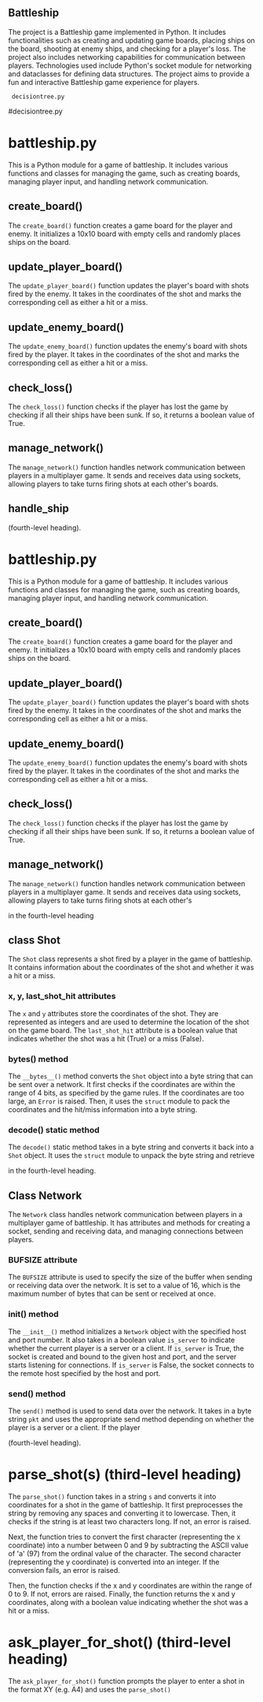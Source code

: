 ## Battleship

The project is a Battleship game implemented in Python. It includes functionalities such as creating and updating game boards, placing ships on the board, shooting at enemy ships, and checking for a player's loss. The project also includes networking capabilities for communication between players. Technologies used include Python's socket module for networking and dataclasses for defining data structures. The project aims to provide a fun and interactive Battleship game experience for players.

     decisiontree.py


#decisiontree.py



# battleship.py

This is a Python module for a game of battleship. It includes various functions and classes for managing the game, such as creating boards, managing player input, and handling network communication.

## create_board()

The `create_board()` function creates a game board for the player and enemy. It initializes a 10x10 board with empty cells and randomly places ships on the board.

## update_player_board()

The `update_player_board()` function updates the player's board with shots fired by the enemy. It takes in the coordinates of the shot and marks the corresponding cell as either a hit or a miss.

## update_enemy_board()

The `update_enemy_board()` function updates the enemy's board with shots fired by the player. It takes in the coordinates of the shot and marks the corresponding cell as either a hit or a miss.

## check_loss()

The `check_loss()` function checks if the player has lost the game by checking if all their ships have been sunk. If so, it returns a boolean value of True.

## manage_network()

The `manage_network()` function handles network communication between players in a multiplayer game. It sends and receives data using sockets, allowing players to take turns firing shots at each other's boards.

## handle_ship

 (fourth-level heading).

# battleship.py

This is a Python module for a game of battleship. It includes various functions and classes for managing the game, such as creating boards, managing player input, and handling network communication.

## create_board()

The `create_board()` function creates a game board for the player and enemy. It initializes a 10x10 board with empty cells and randomly places ships on the board.

## update_player_board()

The `update_player_board()` function updates the player's board with shots fired by the enemy. It takes in the coordinates of the shot and marks the corresponding cell as either a hit or a miss.

## update_enemy_board()

The `update_enemy_board()` function updates the enemy's board with shots fired by the player. It takes in the coordinates of the shot and marks the corresponding cell as either a hit or a miss.

## check_loss()

The `check_loss()` function checks if the player has lost the game by checking if all their ships have been sunk. If so, it returns a boolean value of True.

## manage_network()

The `manage_network()` function handles network communication between players in a multiplayer game. It sends and receives data using sockets, allowing players to take turns firing shots at each other's

 in the fourth-level heading

## class Shot
The `Shot` class represents a shot fired by a player in the game of battleship. It contains information about the coordinates of the shot and whether it was a hit or a miss.

### x, y, last_shot_hit attributes
The `x` and `y` attributes store the coordinates of the shot. They are represented as integers and are used to determine the location of the shot on the game board. The `last_shot_hit` attribute is a boolean value that indicates whether the shot was a hit (True) or a miss (False).

### __bytes__() method
The `__bytes__()` method converts the `Shot` object into a byte string that can be sent over a network. It first checks if the coordinates are within the range of 4 bits, as specified by the game rules. If the coordinates are too large, an `Error` is raised. Then, it uses the `struct` module to pack the coordinates and the hit/miss information into a byte string.

### decode() static method
The `decode()` static method takes in a byte string and converts it back into a `Shot` object. It uses the `struct` module to unpack the byte string and retrieve

 in the fourth-level heading.

## Class Network
The `Network` class handles network communication between players in a multiplayer game of battleship. It has attributes and methods for creating a socket, sending and receiving data, and managing connections between players.

### BUFSIZE attribute
The `BUFSIZE` attribute is used to specify the size of the buffer when sending or receiving data over the network. It is set to a value of 16, which is the maximum number of bytes that can be sent or received at once.

### __init__() method
The `__init__()` method initializes a `Network` object with the specified host and port number. It also takes in a boolean value `is_server` to indicate whether the current player is a server or a client. If `is_server` is True, the socket is created and bound to the given host and port, and the server starts listening for connections. If `is_server` is False, the socket connects to the remote host specified by the host and port.

### send() method
The `send()` method is used to send data over the network. It takes in a byte string `pkt` and uses the appropriate send method depending on whether the player is a server or a client. If the player

 (fourth-level heading).

# parse_shot(s) (third-level heading)

The `parse_shot()` function takes in a string `s` and converts it into coordinates for a shot in the game of battleship. It first preprocesses the string by removing any spaces and converting it to lowercase. Then, it checks if the string is at least two characters long. If not, an error is raised.

Next, the function tries to convert the first character (representing the x coordinate) into a number between 0 and 9 by subtracting the ASCII value of 'a' (97) from the ordinal value of the character. The second character (representing the y coordinate) is converted into an integer. If the conversion fails, an error is raised.

Then, the function checks if the x and y coordinates are within the range of 0 to 9. If not, errors are raised. Finally, the function returns the x and y coordinates, along with a boolean value indicating whether the shot was a hit or a miss.

# ask_player_for_shot() (third-level heading)

The `ask_player_for_shot()` function prompts the player to enter a shot in the format XY (e.g. A4) and uses the `parse_shot()`


